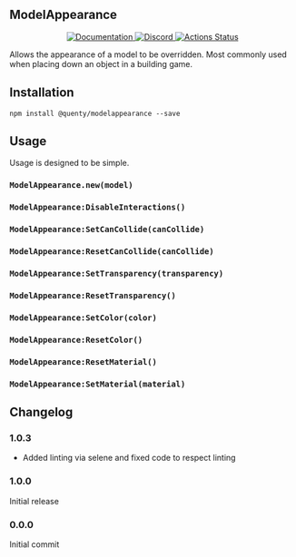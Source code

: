 ## ModelAppearance
<div align="center">
  <a href="http://quenty.github.io/api/">
    <img src="https://img.shields.io/badge/docs-website-green.svg" alt="Documentation" />
  </a>
  <a href="https://discord.gg/mhtGUS8">
    <img src="https://img.shields.io/badge/discord-nevermore-blue.svg" alt="Discord" />
  </a>
  <a href="https://github.com/Quenty/NevermoreEngine/actions">
    <img src="https://github.com/Quenty/NevermoreEngine/workflows/lint/badge.svg" alt="Actions Status" />
  </a>
</div>

Allows the appearance of a model to be overridden. Most commonly used when placing down an object in a building game.

## Installation
```
npm install @quenty/modelappearance --save
```

## Usage
Usage is designed to be simple.

### `ModelAppearance.new(model)`

### `ModelAppearance:DisableInteractions()`

### `ModelAppearance:SetCanCollide(canCollide)`

### `ModelAppearance:ResetCanCollide(canCollide)`

### `ModelAppearance:SetTransparency(transparency)`

### `ModelAppearance:ResetTransparency()`

### `ModelAppearance:SetColor(color)`

### `ModelAppearance:ResetColor()`

### `ModelAppearance:ResetMaterial()`

### `ModelAppearance:SetMaterial(material)`


## Changelog

### 1.0.3
- Added linting via selene and fixed code to respect linting

### 1.0.0
Initial release

### 0.0.0
Initial commit
